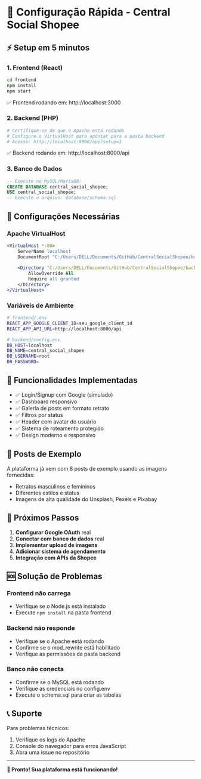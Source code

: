 # 🚀 Configuração Rápida - Central Social Shopee

## ⚡ Setup em 5 minutos

### 1. Frontend (React)
```bash
cd frontend
npm install
npm start
```
✅ Frontend rodando em: http://localhost:3000

### 2. Backend (PHP)
```bash
# Certifique-se de que o Apache está rodando
# Configure o VirtualHost para apontar para a pasta backend
# Acesse: http://localhost:8000/api?setup=1
```
✅ Backend rodando em: http://localhost:8000/api

### 3. Banco de Dados
```sql
-- Execute no MySQL/MariaDB:
CREATE DATABASE central_social_shopee;
USE central_social_shopee;
-- Execute o arquivo: database/schema.sql
```

## 🔧 Configurações Necessárias

### Apache VirtualHost
```apache
<VirtualHost *:80>
    ServerName localhost
    DocumentRoot "C:/Users/DELL/Documents/GitHub/CentralSocialShopee/backend"
    
    <Directory "C:/Users/DELL/Documents/GitHub/CentralSocialShopee/backend">
        AllowOverride All
        Require all granted
    </Directory>
</VirtualHost>
```

### Variáveis de Ambiente
```bash
# frontend/.env
REACT_APP_GOOGLE_CLIENT_ID=seu_google_client_id
REACT_APP_API_URL=http://localhost:8000/api

# backend/config.env
DB_HOST=localhost
DB_NAME=central_social_shopee
DB_USERNAME=root
DB_PASSWORD=
```

## 🎯 Funcionalidades Implementadas

- ✅ Login/Signup com Google (simulado)
- ✅ Dashboard responsivo
- ✅ Galeria de posts em formato retrato
- ✅ Filtros por status
- ✅ Header com avatar do usuário
- ✅ Sistema de roteamento protegido
- ✅ Design moderno e responsivo

## 📱 Posts de Exemplo

A plataforma já vem com 8 posts de exemplo usando as imagens fornecidas:
- Retratos masculinos e femininos
- Diferentes estilos e status
- Imagens de alta qualidade do Unsplash, Pexels e Pixabay

## 🚀 Próximos Passos

1. **Configurar Google OAuth** real
2. **Conectar com banco de dados** real
3. **Implementar upload de imagens**
4. **Adicionar sistema de agendamento**
5. **Integração com APIs da Shopee**

## 🆘 Solução de Problemas

### Frontend não carrega
- Verifique se o Node.js está instalado
- Execute `npm install` na pasta frontend

### Backend não responde
- Verifique se o Apache está rodando
- Confirme se o mod_rewrite está habilitado
- Verifique as permissões da pasta backend

### Banco não conecta
- Confirme se o MySQL está rodando
- Verifique as credenciais no config.env
- Execute o schema.sql para criar as tabelas

## 📞 Suporte

Para problemas técnicos:
1. Verifique os logs do Apache
2. Console do navegador para erros JavaScript
3. Abra uma issue no repositório

---

**🎉 Pronto! Sua plataforma está funcionando!**

